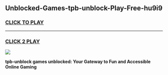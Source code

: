 
## Unblocked-Games-tpb-unblock-Play-Free-hu9i9
<h3>
<a href="https://premium76.site?title=tpb-unblock&ref=18A1">CLICK TO PLAY</a></h3>
<hr>

<h3>
<a href="https://premium76.site?title=tpb-unblock&ref=18A1">CLICK 2 PLAY</a>
  
</h3>

<a href="https://premium76.site?title=tpb-unblock&ref=18A1"><img src="https://clearcache.store/games.png"></a>


**tpb-unblock games unblocked: Your Gateway to Fun and Accessible Online Gaming**
